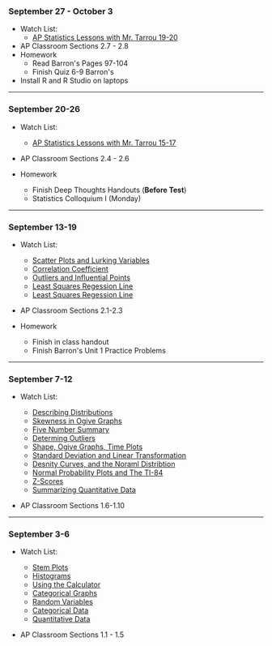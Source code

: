 ### September 27 - October 3 
* Watch List: 
    * <a href="https://cosmolearning.org/courses/ap-statistics-lessons-from-mr-tarrou/"> AP Statistics Lessons with Mr. Tarrou 19-20 </a>
* AP Classroom Sections 2.7 - 2.8
* Homework 
   * Read Barron's Pages 97-104
   * Finish Quiz 6-9 Barron's 
* Install R and R Studio on laptops

---

### September 20-26 
* Watch List: 
    * <a href="https://cosmolearning.org/courses/ap-statistics-lessons-from-mr-tarrou/"> AP Statistics Lessons with Mr. Tarrou 15-17 </a>

* AP Classroom Sections 2.4 - 2.6
* Homework 
   * Finish Deep Thoughts Handouts (**Before Test**)
   * Statistics Colloquium I (Monday) 

---

### September 13-19 
* Watch List: 
    * <a href="https://cosmolearning.org/video-lectures/scatter-plot-intro-lurking-variables-defined/"> Scatter Plots and Lurking Variables </a>
    * <a href="https://cosmolearning.org/video-lectures/intro-corellation-r-measure-linear-strength/"> Correlation Coefficient </a> 
    * <a href="https://cosmolearning.org/video-lectures/outlier-vs-influential-point/"> Outliers and Influential Points </a> 
    * <a href="https://cosmolearning.org/video-lectures/least-squares-regression-line-notes/"> Least Squares Regession Line </a>
    * <a href="https://cosmolearning.org/video-lectures/regression-lines-correlation-with-ti-84/"> Least Squares Regession Line </a>

 * AP Classroom Sections 2.1-2.3

* Homework 
   * Finish in class handout
   * Finish Barron's Unit 1 Practice Problems 
 
---

### September 7-12
* Watch List: 
    * <a href="https://cosmolearning.org/video-lectures/describing-distributions-statistics/"> Describing Distributions </a> 
    * <a href="https://cosmolearning.org/video-lectures/determining-skewness-ogive-graphs/"> Skewness in Ogive Graphs </a> 
    * <a href="https://cosmolearning.org/video-lectures/resistance-mean-median-5-number-summary-boxplots/"> Five Number Summary </a>
    * <a href="https://cosmolearning.org/video-lectures/standard-deviation-preview-iqr-test/"> Determing Outliers </a>
    * <a href="https://cosmolearning.org/video-lectures/distribution-shapes-ogive-graphs-time-plots/"> Shape, Ogive Graphs, Time Plots </a>
    * <a href="https://cosmolearning.org/video-lectures/standard-deviation-linear-transformations/"> Standard Deviation and Linear Transformation </a>
    * <a href="https://cosmolearning.org/video-lectures/density-curves-empirical-rule-normality-z-score-intro/"> Desnity Curves, and the Noraml Distribtion </a>
    * <a href="https://cosmolearning.org/video-lectures/normal-probability-plots-ti-84/"> Normal Probability Plots and The TI-84 </a>
    * <a href="https://cosmolearning.org/video-lectures/z-score-calculations-percentiles-normal-distribution/"> Z-Scores </a>
    * <a href="https://www.youtube.com/watch?v=LQnRXTjKcHc"> Summarizing Quantitative Data </a> 
    
* AP Classroom Sections 1.6-1.10 

---

### September 3-6 
* Watch List: 
    * <a href="https://cosmolearning.org/video-lectures/stem-plots-statistics/"> Stem Plots </a> 
    * <a href="https://cosmolearning.org/video-lectures/histograms-statistics/"> Histograms </a> 
    * <a href="https://cosmolearning.org/video-lectures/making-histograms-boxplotsand-timeplots-with-graphing-calculator/"> Using the Calculator </a>
    * <a href="https://cosmolearning.org/video-lectures/catagorical-graphs-statistics/"> Categorical Graphs </a>
    * <a href="https://www.youtube.com/watch?v=4JrEuDYtfOg"> Random Variables </a> 
    * <a href="https://www.youtube.com/watch?v=DLGMgJqF6SQ"> Categorical Data </a>
    * <a href="https://www.youtube.com/watch?v=qgkXUEWR52U"> Quantitative Data </a>
    
* AP Classroom Sections 1.1 - 1.5 
